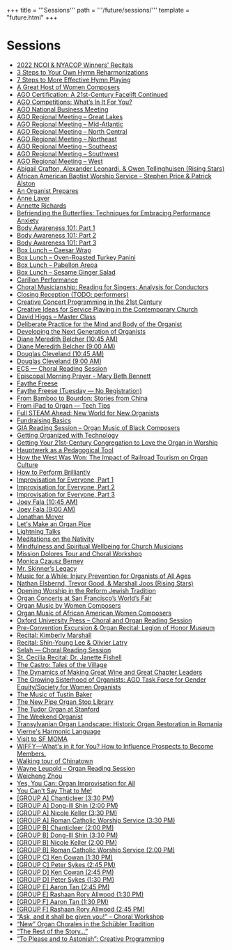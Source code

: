 +++
title = '''Sessions'''
path = '''/future/sessions/'''
template = "future.html"
+++

<h1>Sessions</h1>

<ul>
<li><a href="/future/sessions/2022-ncoi-nyacop-winners-recitals/">2022 NCOI & NYACOP Winners' Recitals</a></li>
<li><a href="/future/sessions/3-steps-to-your-own-hymn-reharmonizations/">3 Steps to Your Own Hymn Reharmonizations</a></li>
<li><a href="/future/sessions/7-steps-to-more-effective-hymn-playing/">7 Steps to More Effective Hymn Playing</a></li>
<li><a href="/future/sessions/a-great-host-of-women-composers/">A Great Host of Women Composers</a></li>
<li><a href="/future/sessions/ago-certification-a-21st-century-facelift-continued/">AGO Certification: A 21st-Century Facelift Continued</a></li>
<li><a href="/future/sessions/ago-competitions-what-s-in-it-for-you/">AGO Competitions: What’s In It For You?</a></li>
<li><a href="/future/sessions/ago-national-business-meeting/">AGO National Business Meeting</a></li>
<li><a href="/future/sessions/ago-regional-meeting-great-lakes/">AGO Regional Meeting – Great Lakes</a></li>
<li><a href="/future/sessions/ago-regional-meeting-mid-atlantic/">AGO Regional Meeting – Mid-Atlantic</a></li>
<li><a href="/future/sessions/ago-regional-meeting-north-central/">AGO Regional Meeting – North Central</a></li>
<li><a href="/future/sessions/ago-regional-meeting-northeast/">AGO Regional Meeting – Northeast</a></li>
<li><a href="/future/sessions/ago-regional-meeting-southeast/">AGO Regional Meeting – Southeast</a></li>
<li><a href="/future/sessions/ago-regional-meeting-southwest/">AGO Regional Meeting – Southwest</a></li>
<li><a href="/future/sessions/ago-regional-meeting-west/">AGO Regional Meeting – West</a></li>
<li><a href="/future/sessions/abigail-crafton-alexander-leonardi-owen-tellinghuisen-rising-stars/">Abigail Crafton, Alexander Leonardi, & Owen Tellinghuisen (Rising Stars)</a></li>
<li><a href="/future/sessions/african-american-baptist-worship-service-stephen-price-patrick-alston/">African American Baptist Worship Service - Stephen Price & Patrick Alston</a></li>
<li><a href="/future/sessions/an-organist-prepares/">An Organist Prepares</a></li>
<li><a href="/future/sessions/anne-laver/">Anne Laver</a></li>
<li><a href="/future/sessions/annette-richards/">Annette Richards</a></li>
<li><a href="/future/sessions/befriending-the-butterflies-techniques-for-embracing-performance-anxiety/">Befriending the Butterflies: Techniques for Embracing Performance Anxiety</a></li>
<li><a href="/future/sessions/body-awareness-101-part-1/">Body Awareness 101: Part 1</a></li>
<li><a href="/future/sessions/body-awareness-101-part-2/">Body Awareness 101: Part 2</a></li>
<li><a href="/future/sessions/body-awareness-101-part-3/">Body Awareness 101: Part 3</a></li>
<li><a href="/future/sessions/box-lunch-caesar-wrap/">Box Lunch – Caesar Wrap</a></li>
<li><a href="/future/sessions/box-lunch-oven-roasted-turkey-panini/">Box Lunch – Oven-Roasted Turkey Panini</a></li>
<li><a href="/future/sessions/box-lunch-pabellon-arepa/">Box Lunch – Pabellon Arepa</a></li>
<li><a href="/future/sessions/box-lunch-sesame-ginger-salad/">Box Lunch – Sesame Ginger Salad</a></li>
<li><a href="/future/sessions/carillon-performance/">Carillon Performance</a></li>
<li><a href="/future/sessions/choral-musicianship-reading-for-singers-analysis-for-conductors/">Choral Musicianship: Reading for Singers; Analysis for Conductors</a></li>
<li><a href="/future/sessions/closing-reception-todo-performers/">Closing Reception (TODO: performers)</a></li>
<li><a href="/future/sessions/creative-concert-programming-in-the-21st-century/">Creative Concert Programming in the 21st Century</a></li>
<li><a href="/future/sessions/creative-ideas-for-service-playing-in-the-contemporary-church/">Creative Ideas for Service Playing in the Contemporary Church</a></li>
<li><a href="/future/sessions/david-higgs-master-class/">David Higgs – Master Class</a></li>
<li><a href="/future/sessions/deliberate-practice-for-the-mind-and-body-of-the-organist/">Deliberate Practice for the Mind and Body of the Organist</a></li>
<li><a href="/future/sessions/developing-the-next-generation-of-organists/">Developing the Next Generation of Organists</a></li>
<li><a href="/future/sessions/diane-meredith-belcher-10-45-am/">Diane Meredith Belcher (10:45 AM)</a></li>
<li><a href="/future/sessions/diane-meredith-belcher-9-00-am/">Diane Meredith Belcher (9:00 AM)</a></li>
<li><a href="/future/sessions/douglas-cleveland-10-45-am/">Douglas Cleveland (10:45 AM)</a></li>
<li><a href="/future/sessions/douglas-cleveland-9-00-am/">Douglas Cleveland (9:00 AM)</a></li>
<li><a href="/future/sessions/ecs-choral-reading-session/">ECS — Choral Reading Session</a></li>
<li><a href="/future/sessions/episcopal-morning-prayer-mary-beth-bennett/">Episcopal Morning Prayer - Mary Beth Bennett</a></li>
<li><a href="/future/sessions/faythe-freese/">Faythe Freese</a></li>
<li><a href="/future/sessions/faythe-freese-tuesday-no-registration/">Faythe Freese (Tuesday — No Registration)</a></li>
<li><a href="/future/sessions/from-bamboo-to-bourdon-stories-from-china/">From Bamboo to Bourdon: Stories from China</a></li>
<li><a href="/future/sessions/from-ipad-to-organ-tech-tips/">From iPad to Organ — Tech Tips</a></li>
<li><a href="/future/sessions/full-steam-ahead-new-world-for-new-organists/">Full STEAM Ahead: New World for New Organists</a></li>
<li><a href="/future/sessions/fundraising-basics/">Fundraising Basics</a></li>
<li><a href="/future/sessions/gia-reading-session-organ-music-of-black-composers/">GIA Reading Session – Organ Music of Black Composers</a></li>
<li><a href="/future/sessions/getting-organized-with-technology/">Getting Organized with Technology</a></li>
<li><a href="/future/sessions/getting-your-21st-century-congregation-to-love-the-organ-in-worship/">Getting Your 21st-Century Congregation to Love the Organ in Worship</a></li>
<li><a href="/future/sessions/hauptwerk-as-a-pedagogical-tool/">Hauptwerk as a Pedagogical Tool</a></li>
<li><a href="/future/sessions/how-the-west-was-won-the-impact-of-railroad-tourism-on-organ-culture/">How the West Was Won: The Impact of Railroad Tourism on Organ Culture</a></li>
<li><a href="/future/sessions/how-to-perform-brilliantly/">How to Perform Brilliantly</a></li>
<li><a href="/future/sessions/improvisation-for-everyone-part-1/">Improvisation for Everyone, Part 1</a></li>
<li><a href="/future/sessions/improvisation-for-everyone-part-2/">Improvisation for Everyone, Part 2</a></li>
<li><a href="/future/sessions/improvisation-for-everyone-part-3/">Improvisation for Everyone, Part 3</a></li>
<li><a href="/future/sessions/joey-fala-10-45-am/">Joey Fala (10:45 AM)</a></li>
<li><a href="/future/sessions/joey-fala-9-00-am/">Joey Fala (9:00 AM)</a></li>
<li><a href="/future/sessions/jonathan-moyer/">Jonathan Moyer</a></li>
<li><a href="/future/sessions/let-s-make-an-organ-pipe/">Let's Make an Organ Pipe</a></li>
<li><a href="/future/sessions/lightning-talks/">Lightning Talks</a></li>
<li><a href="/future/sessions/meditations-on-the-nativity/">Meditations on the Nativity</a></li>
<li><a href="/future/sessions/mindfulness-and-spiritual-wellbeing-for-church-musicians/">Mindfulness and Spiritual Wellbeing for Church Musicians</a></li>
<li><a href="/future/sessions/mission-dolores-tour-and-choral-workshop/">Mission Dolores Tour and Choral Workshop</a></li>
<li><a href="/future/sessions/monica-czausz-berney/">Monica Czausz Berney</a></li>
<li><a href="/future/sessions/mr-skinner-s-legacy/">Mr. Skinner’s Legacy</a></li>
<li><a href="/future/sessions/music-for-a-while-injury-prevention-for-organists-of-all-ages/">Music for a While: Injury Prevention for Organists of All Ages</a></li>
<li><a href="/future/sessions/nathan-elsbernd-trevor-good-marshall-joos-rising-stars/">Nathan Elsbernd, Trevor Good, & Marshall Joos (Rising Stars)</a></li>
<li><a href="/future/sessions/opening-worship-in-the-reform-jewish-tradition/">Opening Worship in the Reform Jewish Tradition</a></li>
<li><a href="/future/sessions/organ-concerts-at-san-francisco-s-world-s-fair/">Organ Concerts at San Francisco’s World’s Fair</a></li>
<li><a href="/future/sessions/organ-music-by-women-composers/">Organ Music by Women Composers</a></li>
<li><a href="/future/sessions/organ-music-of-african-american-women-composers/">Organ Music of African American Women Composers</a></li>
<li><a href="/future/sessions/oxford-university-press-choral-and-organ-reading-session/">Oxford University Press – Choral and Organ Reading Session</a></li>
<li><a href="/future/sessions/pre-convention-excursion-organ-recital-legion-of-honor-museum/">Pre-Convention Excursion & Organ Recital: Legion of Honor Museum</a></li>
<li><a href="/future/sessions/recital-kimberly-marshall/">Recital: Kimberly Marshall</a></li>
<li><a href="/future/sessions/recital-shin-young-lee-olivier-latry/">Recital: Shin-Young Lee & Olivier Latry</a></li>
<li><a href="/future/sessions/selah-choral-reading-session/">Selah — Choral Reading Session</a></li>
<li><a href="/future/sessions/st-cecilia-recital-dr-janette-fishell/">St. Cecilia Recital: Dr. Janette Fishell</a></li>
<li><a href="/future/sessions/the-castro-tales-of-the-village/">The Castro: Tales of the Village</a></li>
<li><a href="/future/sessions/the-dynamics-of-making-great-wine-and-great-chapter-leaders/">The Dynamics of Making Great Wine and Great Chapter Leaders</a></li>
<li><a href="/future/sessions/the-growing-sisterhood-of-organists-ago-task-force-for-gender-equity-society-for-women-organists/">The Growing Sisterhood of Organists: AGO Task Force for Gender Equity/Society for Women Organists</a></li>
<li><a href="/future/sessions/the-music-of-tustin-baker/">The Music of Tustin Baker</a></li>
<li><a href="/future/sessions/the-new-pipe-organ-stop-library/">The New Pipe Organ Stop Library</a></li>
<li><a href="/future/sessions/the-tudor-organ-at-stanford/">The Tudor Organ at Stanford</a></li>
<li><a href="/future/sessions/the-weekend-organist/">The Weekend Organist</a></li>
<li><a href="/future/sessions/transylvanian-organ-landscape-historic-organ-restoration-in-romania/">Transylvanian Organ Landscape: Historic Organ Restoration in Romania</a></li>
<li><a href="/future/sessions/vierne-s-harmonic-language/">Vierne's Harmonic Language</a></li>
<li><a href="/future/sessions/visit-to-sf-moma/">Visit to SF MOMA</a></li>
<li><a href="/future/sessions/wiffy-what-s-in-it-for-you-how-to-influence-prospects-to-become-members/">WIFFY—What's in it for You? How to Influence Prospects to Become Members.</a></li>
<li><a href="/future/sessions/walking-tour-of-chinatown/">Walking tour of Chinatown</a></li>
<li><a href="/future/sessions/wayne-leupold-organ-reading-session/">Wayne Leupold – Organ Reading Session</a></li>
<li><a href="/future/sessions/weicheng-zhou/">Weicheng Zhou</a></li>
<li><a href="/future/sessions/yes-you-can-organ-improvisation-for-all/">Yes, You Can: Organ Improvisation for All</a></li>
<li><a href="/future/sessions/you-can-t-say-that-to-me/">You Can't Say That to Me!</a></li>
<li><a href="/future/sessions/group-a-chanticleer-3-30-pm/">[GROUP A] Chanticleer (3:30 PM)</a></li>
<li><a href="/future/sessions/group-a-dong-ill-shin-2-00-pm/">[GROUP A] Dong-Ill Shin (2:00 PM)</a></li>
<li><a href="/future/sessions/group-a-nicole-keller-3-30-pm/">[GROUP A] Nicole Keller (3:30 PM)</a></li>
<li><a href="/future/sessions/group-a-roman-catholic-worship-service-3-30-pm/">[GROUP A] Roman Catholic Worship Service (3:30 PM)</a></li>
<li><a href="/future/sessions/group-b-chanticleer-2-00-pm/">[GROUP B] Chanticleer (2:00 PM)</a></li>
<li><a href="/future/sessions/group-b-dong-ill-shin-3-30-pm/">[GROUP B] Dong-Ill Shin (3:30 PM)</a></li>
<li><a href="/future/sessions/group-b-nicole-keller-2-00-pm/">[GROUP B] Nicole Keller (2:00 PM)</a></li>
<li><a href="/future/sessions/group-b-roman-catholic-worship-service-2-00-pm/">[GROUP B] Roman Catholic Worship Service (2:00 PM)</a></li>
<li><a href="/future/sessions/group-c-ken-cowan-1-30-pm/">[GROUP C] Ken Cowan (1:30 PM)</a></li>
<li><a href="/future/sessions/group-c-peter-sykes-2-45-pm/">[GROUP C] Peter Sykes (2:45 PM)</a></li>
<li><a href="/future/sessions/group-d-ken-cowan-2-45-pm/">[GROUP D] Ken Cowan (2:45 PM)</a></li>
<li><a href="/future/sessions/group-d-peter-sykes-1-30-pm/">[GROUP D] Peter Sykes (1:30 PM)</a></li>
<li><a href="/future/sessions/group-e-aaron-tan-2-45-pm/">[GROUP E] Aaron Tan (2:45 PM)</a></li>
<li><a href="/future/sessions/group-e-rashaan-rory-allwood-1-30-pm/">[GROUP E] Rashaan Rory Allwood (1:30 PM)</a></li>
<li><a href="/future/sessions/group-f-aaron-tan-1-30-pm/">[GROUP F] Aaron Tan (1:30 PM)</a></li>
<li><a href="/future/sessions/group-f-rashaan-rory-allwood-2-45-pm/">[GROUP F] Rashaan Rory Allwood (2:45 PM)</a></li>
<li><a href="/future/sessions/ask-and-it-shall-be-given-you-choral-workshop/">“Ask, and it shall be given you!” – Choral Workshop</a></li>
<li><a href="/future/sessions/new-organ-chorales-in-the-schübler-tradition/">“New” Organ Chorales in the Schübler Tradition</a></li>
<li><a href="/future/sessions/the-rest-of-the-story/">“The Rest of the Story…”</a></li>
<li><a href="/future/sessions/to-please-and-to-astonish-creative-programming/">“To Please and to Astonish”: Creative Programming</a></li>
</ul>
